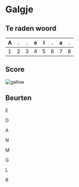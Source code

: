 # Galgje

## Te raden woord

| A   | .   | .   | e   | l   | .   | a   | .   |
| --- | --- | --- | --- | --- | --- | --- | --- |
| 1   | 2   | 3   | 4   | 5   | 6   | 7   | 8   |

## Score

![gallow](./images/5.png)

## Beurten

E

D

A

N

M

G

L

R
